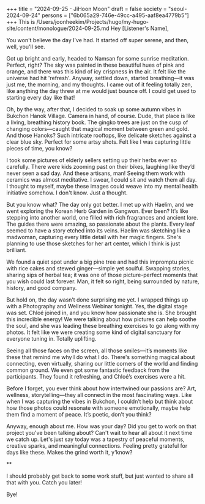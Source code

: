 +++
title = "2024-09-25 - JiHoon Moon"
draft = false
society = "seoul-2024-09-24"
persons = ["6b065a29-746e-49cc-a495-aaf8ea4779b5"]
+++
This is /Users/joonheekim/Projects/hugo/my-hugo-site/content/monologue/2024-09-25.md
Hey [Listener's Name],

You won't believe the day I've had. It started off super serene, and then, well, you'll see.

Got up bright and early, headed to Namsan for some sunrise meditation. Perfect, right? The sky was painted in these beautiful hues of pink and orange, and there was this kind of icy crispness in the air. It felt like the universe had hit 'refresh'. Anyway, settled down, started breathing—it was just me, the morning, and my thoughts. I came out of it feeling totally zen, like anything the day threw at me would just bounce off. I could get used to starting every day like that!

Oh, by the way, after that, I decided to soak up some autumn vibes in Bukchon Hanok Village. Camera in hand, of course. Dude, that place is like a living, breathing history book. The gingko trees are just on the cusp of changing colors—caught that magical moment between green and gold. And those Hanoks? Such intricate rooftops, like delicate sketches against a clear blue sky. Perfect for some artsy shots. Felt like I was capturing little pieces of time, you know?

I took some pictures of elderly sellers setting up their herbs ever so carefully. There were kids zooming past on their bikes, laughing like they’d never seen a sad day. And these artisans, man! Seeing them work with ceramics was almost meditative. I swear, I could sit and watch them all day. I thought to myself, maybe these images could weave into my mental health initiative somehow. I don't know. Just a thought.

But you know what? The day only got better. I met up with Haelim, and we went exploring the Korean Herb Garden in Gangwon. Ever been? It’s like stepping into another world, one filled with rich fragrances and ancient lore. The guides there were amazing, so passionate about the plants. Every leaf seemed to have a story etched into its veins. Haelim was sketching like a madwoman, capturing every little detail with her magic fingers. She's planning to use those sketches for her art center, which I think is just brilliant.

We found a quiet spot under a big pine tree and had this impromptu picnic with rice cakes and stewed ginger—simple yet soulful. Swapping stories, sharing sips of herbal tea; it was one of those picture-perfect moments that you wish could last forever. Man, it felt so right, being surrounded by nature, history, and good company.

But hold on, the day wasn’t done surprising me yet. I wrapped things up with a Photography and Wellness Webinar tonight. Yes, the digital stage was set. Chloé joined in, and you know how passionate she is. She brought this incredible energy! We were talking about how pictures can help soothe the soul, and she was leading these breathing exercises to go along with my photos. It felt like we were creating some kind of digital sanctuary for everyone tuning in. Totally uplifting.

Seeing all those faces on the screen, all those smiles—it’s moments like these that remind me why I do what I do. There's something magical about connecting, even virtually, sharing our little corners of the world and finding common ground. We even got some fantastic feedback from the participants. They found it refreshing, and Chloé’s exercises were a hit.

Before I forget, you ever think about how intertwined our passions are? Art, wellness, storytelling—they all connect in the most fascinating ways. Like when I was capturing the vibes in Bukchon, I couldn’t help but think about how those photos could resonate with someone emotionally, maybe help them find a moment of peace. It’s poetic, don’t you think?

Anyway, enough about me. How was your day? Did you get to work on that project you've been talking about? Can't wait to hear all about it next time we catch up. Let's just say today was a tapestry of peaceful moments, creative sparks, and meaningful connections. Feeling pretty grateful for days like these. Makes the grind worth it, y'know?

**

I should probably get back to some work stuff, but just wanted to share all that with you. Catch you later!

Bye!
